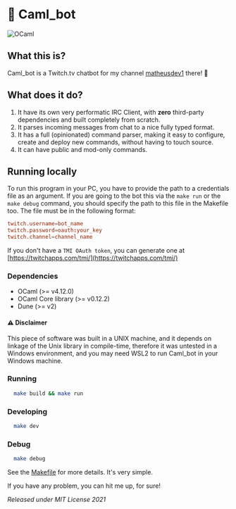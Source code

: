 # 🐫 Caml_bot

![OCaml](https://img.shields.io/badge/-OCaml-c15540?style=square&logo=ocaml&logoColor=white)

## What this is?

Caml_bot is a Twitch.tv chatbot for my channel [matheusdev1](https://twitch.tv/matheusdev1) there! 🤗

## What does it do?

  1. It have its own very performatic IRC Client, with **zero** third-party dependencies and built completely from scratch.
  2. It parses incoming messages from chat to a nice fully typed format.
  3. It has a full (opinionated) command parser, making it easy to configure, create and deploy new commands, without having to touch source.
  4. It can have public and mod-only commands.

## Running locally

To run this program in your PC, you have to provide the path to a credentials file as an argument. If you are going to the bot this via the `make run` or the `make debug` command, you should specify the path to this file in the Makefile too. The file must be in the following format:

```conf
twitch.username=bot_name
twitch.password=oauth:your_key
twitch.channel=channel_name
```

If you don't have a `TMI OAuth token`, you can generate one at [https://twitchapps.com/tmi/](https://twitchapps.com/tmi/)

### Dependencies
  * OCaml (>= v4.12.0)
  * OCaml Core library (>= v0.12.2)
  * Dune (>= v2)

#### ⚠️ Disclaimer

This piece of software was built in a UNIX machine, and it depends on linkage of the Unix library in compile-time, therefore it was untested in a Windows environment, and you may need WSL2 to run Caml_bot in your Windows machine.

### Running

```sh
  make build && make run
```

### Developing

```sh
  make dev
```

### Debug

```sh
  make debug
```

See the [Makefile](./Makefile) for more details. It's very simple.

If you have any problem, you can hit me up, for sure!

*Released under MIT License 2021*
